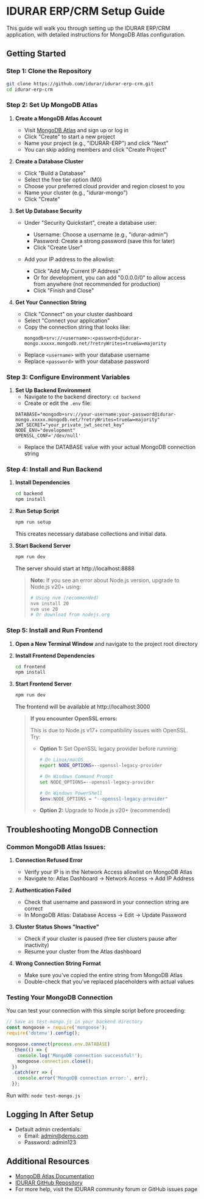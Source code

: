 # IDURAR ERP/CRM Setup Guide

This guide will walk you through setting up the IDURAR ERP/CRM application, with detailed instructions for MongoDB Atlas configuration.

## Getting Started

### Step 1: Clone the Repository
```bash
git clone https://github.com/idurar/idurar-erp-crm.git
cd idurar-erp-crm
```

### Step 2: Set Up MongoDB Atlas

1. **Create a MongoDB Atlas Account**
   - Visit [MongoDB Atlas](https://www.mongodb.com/cloud/atlas/register) and sign up or log in
   - Click "Create" to start a new project
   - Name your project (e.g., "IDURAR-ERP") and click "Next"
   - You can skip adding members and click "Create Project"

2. **Create a Database Cluster**
   - Click "Build a Database"
   - Select the free tier option (M0)
   - Choose your preferred cloud provider and region closest to you
   - Name your cluster (e.g., "idurar-mongo")
   - Click "Create"

3. **Set Up Database Security**
   - Under "Security Quickstart", create a database user:
     - Username: Choose a username (e.g., "idurar-admin")
     - Password: Create a strong password (save this for later)
     - Click "Create User"
   
   - Add your IP address to the allowlist:
     - Click "Add My Current IP Address" 
     - Or for development, you can add "0.0.0.0/0" to allow access from anywhere (not recommended for production)
     - Click "Finish and Close"

4. **Get Your Connection String**
   - Click "Connect" on your cluster dashboard
   - Select "Connect your application"
   - Copy the connection string that looks like:
     ```
     mongodb+srv://<username>:<password>@idurar-mongo.xxxxx.mongodb.net/?retryWrites=true&w=majority
     ```
   - Replace `<username>` with your database username
   - Replace `<password>` with your database password

### Step 3: Configure Environment Variables

1. **Set Up Backend Environment**
   - Navigate to the backend directory: `cd backend`
   - Create or edit the `.env` file:
   ```
   DATABASE="mongodb+srv://your-username:your-password@idurar-mongo.xxxxx.mongodb.net/?retryWrites=true&w=majority"
   JWT_SECRET="your_private_jwt_secret_key"
   NODE_ENV="development"
   OPENSSL_CONF='/dev/null'
   ```
   - Replace the DATABASE value with your actual MongoDB connection string

### Step 4: Install and Run Backend

1. **Install Dependencies**
   ```bash
   cd backend
   npm install
   ```

2. **Run Setup Script**
   ```bash
   npm run setup
   ```
   This creates necessary database collections and initial data.

3. **Start Backend Server**
   ```bash
   npm run dev
   ```
   The server should start at http://localhost:8888

   > **Note:** If you see an error about Node.js version, upgrade to Node.js v20+ using:
   > ```bash
   > # Using nvm (recommended)
   > nvm install 20
   > nvm use 20
   > # Or download from nodejs.org
   > ```

### Step 5: Install and Run Frontend

1. **Open a New Terminal Window** and navigate to the project root directory

2. **Install Frontend Dependencies**
   ```bash
   cd frontend
   npm install
   ```

3. **Start Frontend Server**
   ```bash
   npm run dev
   ```
   The frontend will be available at http://localhost:3000

   > **If you encounter OpenSSL errors:**
   > 
   > This is due to Node.js v17+ compatibility issues with OpenSSL. Try:
   > 
   > - **Option 1:** Set OpenSSL legacy provider before running:
   >   ```bash
   >   # On Linux/macOS
   >   export NODE_OPTIONS=--openssl-legacy-provider
   >   
   >   # On Windows Command Prompt
   >   set NODE_OPTIONS=--openssl-legacy-provider
   >   
   >   # On Windows PowerShell
   >   $env:NODE_OPTIONS = "--openssl-legacy-provider"
   >   ```
   >
   > - **Option 2:** Upgrade to Node.js v20+ (recommended)

## Troubleshooting MongoDB Connection

### Common MongoDB Atlas Issues:

1. **Connection Refused Error**
   - Verify your IP is in the Network Access allowlist on MongoDB Atlas
   - Navigate to: Atlas Dashboard → Network Access → Add IP Address

2. **Authentication Failed**
   - Check that username and password in your connection string are correct
   - In MongoDB Atlas: Database Access → Edit → Update Password

3. **Cluster Status Shows "Inactive"**
   - Check if your cluster is paused (free tier clusters pause after inactivity)
   - Resume your cluster from the Atlas dashboard

4. **Wrong Connection String Format**
   - Make sure you've copied the entire string from MongoDB Atlas
   - Double-check that you've replaced placeholders with actual values

### Testing Your MongoDB Connection

You can test your connection with this simple script before proceeding:

```javascript
// Save as test-mongo.js in your backend directory
const mongoose = require('mongoose');
require('dotenv').config();

mongoose.connect(process.env.DATABASE)
  .then(() => {
    console.log('MongoDB connection successful!');
    mongoose.connection.close();
  })
  .catch(err => {
    console.error('MongoDB connection error:', err);
  });
```

Run with: `node test-mongo.js`

## Logging In After Setup

- Default admin credentials:
  - Email: admin@demo.com
  - Password: admin123

## Additional Resources

- [MongoDB Atlas Documentation](https://docs.atlas.mongodb.com/)
- [IDURAR GitHub Repository](https://github.com/idurar/idurar-erp-crm)
- For more help, visit the IDURAR community forum or GitHub issues page